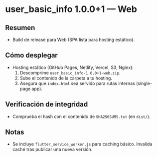 # user_basic_info 1.0.0+1 — Web

## Resumen

- Build de release para Web (SPA lista para hosting estático).

## Cómo desplegar

- Hosting estático (GitHub Pages, Netlify, Vercel, S3, Nginx):
  1. Descomprime `user_basic_info-1.0.0+1-web.zip`.
  2. Sube el contenido de la carpeta a tu hosting.
  3. Asegura que `index.html` sea servido para rutas internas (single-page app).

## Verificación de integridad

- Comprueba el hash con el contenido de `SHA256SUMS.txt` (en `dist/`).

## Notas

- Se incluye `flutter_service_worker.js` para caching básico. Invalida caché tras publicar una nueva versión.
